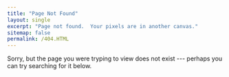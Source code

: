 ```yaml
---
title: "Page Not Found"
layout: single
excerpt: "Page not found.  Your pixels are in another canvas."
sitemap: false
permalink: /404.HTML
---
```


Sorry, but the page you were tryping to view does not exist --- perhaps you can try searching for it below.

<script type="text/javascript">
  var GOOG_FIXURL_LANG = 'en';
  var GOOG_FIXURL_SITE = '{{ site.url }}'
</script>
<script type = "text/javascript"
  src="//linkhelp.clients.google.com/tbproxy/lh/wm/fixurl.js">
</script>
